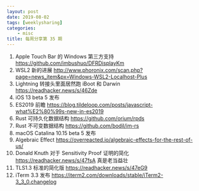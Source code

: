 ```yaml
---
layout: post
date: 2019-08-02
tags: [weeklysharing]
categories:
    - misc
title: 每周分享第 35 期
---
```


1. Apple Touch Bar 的 Windows 第三方支持 https://github.com/imbushuo/DFRDisplayKm
2. WSL2 新的进展 http://www.phoronix.com/scan.php?page=news_item&px=Windows-WSL2-Localhost-Plus
3. Lightning 转接头里面居然跑 iBoot 和 Darwin https://readhacker.news/s/46Zde
4. iOS 13 beta 5 发布
5. ES2019 前瞻 https://blog.tildeloop.com/posts/javascript-what%E2%80%99s-new-in-es2019
6. Rust 可持久化数据结构 https://github.com/orium/rpds
7. Rust 不可变数据结构 https://github.com/bodil/im-rs
8. macOS Catalina 10.15 beta 5 发布
9. Algebraic Effect https://overreacted.io/algebraic-effects-for-the-rest-of-us/
10. Donald Knuth 对于 Sensitivity Proof 证明的简化 https://readhacker.news/s/47fsA 真是老当益壮
11. TLS1.3 标准的简化版 https://readhacker.news/s/47eG9
12. iTerm 3.3 发布 https://iterm2.com/downloads/stable/iTerm2-3_3_0.changelog

